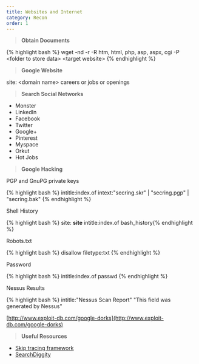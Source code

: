 ```yaml
---
title: Websites and Internet 
category: Recon
order: 1
---
```


> **Obtain Documents**
	

{% highlight bash %} wget -nd -r -R htm, html, php, asp, aspx, cgi -P \<folder to store data\> \<target website\> {% endhighlight %}

> **Google Website**


site: \<domain name\> careers or jobs or openings

> **Search Social Networks**

* Monster
* LinkedIn
* Facebook
* Twitter
* Google+
* Pinterest
* Myspace
* Orkut
* Hot Jobs

> **Google Hacking**


PGP and GnuPG private keys

{% highlight bash %} intitle:index.of intext:"secring.skr" \| "secring.pgp" \| "secring.bak" {% endhighlight %}


Shell History

{% highlight bash %} site: **site** intitle:index.of bash_history{% endhighlight %}


Robots.txt

{% highlight bash %} disallow filetype:txt {% endhighlight %}



Password	

{% highlight bash %} intitle:index.of passwd {% endhighlight %}



Nessus Results

{% highlight bash %} intitle:"Nessus Scan Report" "This field was generated by Nessus"

[http://www.exploit-db.com/google-dorks](http://www.exploit-db.com/google-dorks)

> **Useful Resources**

* [Skip tracing framework](https://makensi.es/stf/)
* [SearchDiggity](https://www.bishopfox.com/resources/tools/google-hacking-diggity/attack-tools/)



